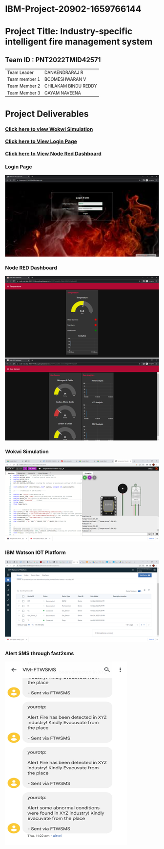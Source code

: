 # IBM-Project-20902-1659766144

<html>
<body>

<h1>Project Title: Industry-specific intelligent fire management system</h1>


<h2>Team ID : PNT2022TMID42571</h2>

<table>
<tr>
<td>Team Leader</td> <td>DANAENDRARAJ R</td>
</tr>
<tr>
<td>Team member 1  </td><td> BOOMESHWARAN V</td>
</tr>
<tr>
<td>Team Member 2</td>
<td> CHILAKAM BINDU REDDY</td>
<tr>
<td>Team Member 3</td>
<td> GAYAM NAVEENA</td>
</table>

<h1>Project Deliverables</h1>
<h3>
<a href="https://wokwi.com/projects/348733898750952019">Click here to view Wokwi Simulation</a><br><br>
<a href="https://ibmproject1234.000webhostapp.com/">Click here to View Login Page</a>
<br><br>
<a href="https://node-red-jleja-2022-11-04.eu-gb.mybluemix.net/ui/#!/0?socketid=R7G6-pE-IRi7B9A3AADj">Click here to View Node Red Dashboard</a>
</h3>
<h3>Login Page </h3>
<img src="https://github.com/Danaendraraj-R/Industry-Specific-Intelligent-Fire-Management-System-PBL/blob/main/Final%20Deliverables/Project%20Screenshots/Node-RED%20Dashboard%20-%20Google%20Chrome%2019-11-2022%2013_52_18.png">
<h3> Node RED Dashboard </h3>
<img src="https://github.com/Danaendraraj-R/Industry-Specific-Intelligent-Fire-Management-System-PBL/blob/main/Final%20Deliverables/Project%20Screenshots/Node-RED%20Dashboard%20-%20Google%20Chrome%2019-11-2022%2013_25_30.png">
<img src="https://github.com/Danaendraraj-R/Industry-Specific-Intelligent-Fire-Management-System-PBL/blob/main/Final%20Deliverables/Project%20Screenshots/Node-RED%20Dashboard%20-%20Google%20Chrome%2019-11-2022%2013_25_49.png">
<h3> Wokwi Simulation </h3>
<img src="https://github.com/Danaendraraj-R/Industry-Specific-Intelligent-Fire-Management-System-PBL/blob/main/Final%20Deliverables/Project%20Screenshots/Temperature%20Simulation%20copy%20-%20Wokwi%20Arduino%20and%20ESP32%20Simulator%20-%20Google%20Chrome%2019-11-2022%2013_53_01.png">
<h3> IBM Watson IOT Platform </h3>
<img src="https://github.com/Danaendraraj-R/Industry-Specific-Intelligent-Fire-Management-System-PBL/blob/main/Final%20Deliverables/Project%20Screenshots/IBM%20Watson%20IoT%20Platform%20-%20Google%20Chrome%2019-11-2022%2014_06_11.png">
<h3>Alert SMS through fast2sms </h3>
<img src="https://github.com/Danaendraraj-R/Industry-Specific-Intelligent-Fire-Management-System-PBL/blob/main/Final%20Deliverables/Project%20Screenshots/IMG_20221119_135449.jpg" width="400" height="600">

</body>
</html>
